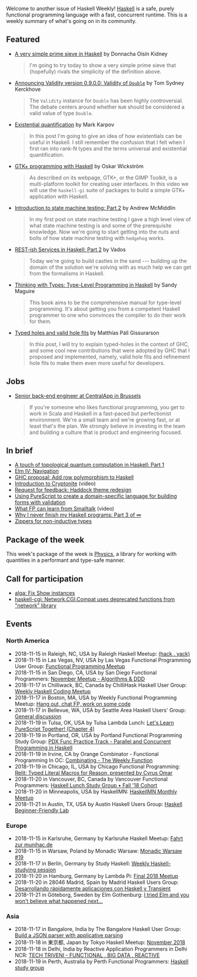Welcome to another issue of Haskell Weekly!
[Haskell](https://www.haskell.org) is a safe, purely functional programming language with a fast, concurrent runtime.
This is a weekly summary of what's going on in its community.

## Featured

-   [A very simple prime sieve in Haskell](https://doisinkidney.com/posts/2018-11-10-a-very-simple-prime-sieve.html) by Donnacha Oisín Kidney

    > I'm going to try today to show a very simple prime sieve that (hopefully) rivals the simplicity of the definition above.

-   [Announcing Validity version 0.9.0.0: Validity of `Double`](https://cs-syd.eu/posts/2018-11-14-validity-double) by Tom Sydney Kerckhove

    > The `Validity` instance for `Double` has been highly controversial. The debate centers around whether `NaN` should be considered a valid value of type `Double`.

-   [Existential quantification](https://markkarpov.com/post/existential-quantification.html) by Mark Karpov

    > In this post I'm going to give an idea of how existentials can be useful in Haskell. I still remember the confusion that I felt when I first ran into rank-N types and the terms universal and existential quantification.

-   [GTK+ programming with Haskell](https://haskell-at-work.com/episodes/2018-11-13-gtk-programming-with-haskell.html) by Oskar Wickström

    > As described on its webpage, GTK+, or the GIMP Toolkit, is a multi-platform toolkit for creating user interfaces. In this video we will use the `haskell-gi` suite of packages to build a simple GTK+ application with Haskell.

-   [Introduction to state machine testing: Part 2](https://qfpl.io/posts/intro-to-state-machine-testing-2/) by Andrew McMiddlin

    > In my first post on state machine testing I gave a high level view of what state machine testing is and some of the prerequisite knowledge. Now we're going to start getting into the nuts and bolts of how state machine testing with `hedgehog` works.

-   [REST-ish Services in Haskell: Part 2](https://vadosware.io/post/rest-ish-services-in-haskell-part-2/) by Vados

    > Today we're going to build castles in the sand --- building up the domain of the solution we're solving with as much help we can get from the formalisms in Haskell.

-   [Thinking with Types: Type-Level Programming in Haskell](https://leanpub.com/thinking-with-types/) by Sandy Maguire

    > This book aims to be the comprehensive manual for type-level programming. It's about getting you from a competent Haskell programmer to one who convinces the compiler to do their work for them.

-   [Typed holes and valid hole fits](https://octopi.chalmers.se/2018/11/08/typed-holes/) by Matthías Páll Gissurarson

    > In this post, I will try to explain typed-holes in the context of GHC, and some cool new contributions that were adopted by GHC that I proposed and implemented, namely, valid hole fits and refinement hole fits to make them even more useful for developers.

## Jobs

-   [Senior back-end engineer at CentralApp in Brussels](https://centralapp.workable.com/j/9AFEDD1C3C)

    > If you're someone who likes functional programming, you get to work in Scala and Haskell in a fast-paced but perfectionist environment. We're a small team and we're growing fast, or at least that's the plan. We strongly believe in investing in the team and building a culture that is product and engineering focused.

## In brief

-   [A touch of topological quantum computation in Haskell: Part 1](http://www.philipzucker.com/a-touch-of-topological-quantum-computation-in-haskell-pt-i/)
-   [Elm IV: Navigation](https://mmhaskell.com/blog/2018/11/12/elm-iv-navigation)
-   [GHC proposal: Add row polymorphism to Haskell](https://github.com/jvanbruegge/ghc-proposals/blob/70b9ae054956bdf9b7cf337732fa4a1d8d848355/proposals/0000-row-polymorphism.rst)
-   [Introduction to Cryptonite](https://medium.com/mercury-bank/talk-introduction-to-cryptonite-1be74e023726) (video)
-   [Request for feedback: Haddock theme redesign](https://np.reddit.com/r/haskell/comments/9vf0i7/request_for_feedback_haddock_theme_redesign/)
-   [Using PureScript to create a domain-specific language for building forms with validation](https://medium.com/fuzzy-sharp/building-a-type-safe-embedded-dsl-for-form-components-with-validation-e7ffaaf537e4)
-   [What FP can learn from Smalltalk](https://www.youtube.com/watch?v=baxtyeFVn3w) (video)
-   [Why I never finish my Haskell programs: Part 3 of ∞](https://blog.plover.com/prog/haskell/what-goes-wrong-3.html)
-   [Zippers for non-inductive types](https://danghica.blogspot.com/2018/11/zippers-for-non-inductive-types.html)

## Package of the week

This week's package of the week is [Physics](https://hackage.haskell.org/package/physics-0.1.2.1),
a library for working with quantities in a performant and type-safe manner.

## Call for participation

-   [alga: Fix Show instances](https://github.com/snowleopard/alga/issues/140)
-   [haskell-cgi: Network.CGI.Compat uses deprecated functions from "network" library](https://github.com/cheecheeo/haskell-cgi/issues/45)

## Events

### North America

- 2018-11-15 in Raleigh, NC, USA by Raleigh Haskell Meetup: [(hack . yack)](https://www.meetup.com/Raleigh-Haskell-Meetup/events/dlwjgqyxpbtb/)
- 2018-11-15 in Las Vegas, NV, USA by Las Vegas Functional Programming User Group: [Functional Programming Meetup](https://www.meetup.com/las-vegas-functional-programming/events/jkznkqyxpbtb/)
- 2018-11-15 in San Diego, CA, USA by San Diego Functional Programmers: [November Meetup - Algorithms & DDD](https://www.meetup.com/San-Diego-Functional-Programmers/events/255404497/)
- 2018-11-17 in Chilliwack, BC, Canada by ChilliHask Haskell User Group: [Weekly Haskell Coding Meetup](https://www.meetup.com/BC-HUG/events/hdqxbqyxpbwb/)
- 2018-11-17 in Boston, MA, USA by Weekly Functional Programming Meetup: [Hang out, chat FP, work on some code](https://www.meetup.com/Weekly-Functional-Programming-Meetup/events/vdlnqpyxpbwb/)
- 2018-11-17 in Bellevue, WA, USA by Seattle Area Haskell Users' Group: [General discussion](https://www.meetup.com/SEAHUG/events/htlvcpyxpbwb/)
- 2018-11-19 in Tulsa, OK, USA by Tulsa Lambda Lunch: [Let's Learn PureScript Together! (Chapter 4)](https://www.meetup.com/Tulsa-Lambda-Lunch/events/256096340/)
- 2018-11-19 in Portland, OR, USA by Portland Functional Programming Study Group: [PDX Func Practice Track - Parallel and Concurrent Programming in Haskell](https://www.meetup.com/Portland-Functional-Programming-Study-Group/events/qjbbjqyxpbzb/)
- 2018-11-19 in Irvine, CA by Orange Combinator - Functional Programming In OC: [Combinating - The Weekly Function](https://www.meetup.com/orange-combinator/events/lxvjrpyxpbzb/)
- 2018-11-19 in Chicago, IL, USA by Chicago Functional Programming: [Relit: Typed Literal Macros for Reason, presented by Cyrus Omar](https://www.meetup.com/Chicago-Functional-Programming-Meetup/events/255760053/)
- 2018-11-20 in Vancouver, BC, Canada by Vancouver Functional Programmers: [Haskell Lunch Study Group • Fall '18 Cohort](https://www.meetup.com/Vancouver-Functional-Programmers/events/jdnlhqyxpbbc/)
- 2018-11-20 in Minneapolis, USA by HaskellMN: [HaskellMN Monthly Meetup](https://www.meetup.com/HaskellMN/events/ndtxfpyxpbbc/)
- 2018-11-21 in Austin, TX, USA by Austin Haskell Users Group: [Haskell Beginner-Friendly Lab](https://www.meetup.com/ATX-Haskell/events/brldppyxpbcc/)

### Europe

- 2018-11-15 in Karlsruhe, Germany by Karlsruhe Haskell Meetup: [Fahrt zur munihac.de](https://www.meetup.com/Karlsruhe-Haskell-Meetup/events/255600758/)
- 2018-11-15 in Warsaw, Poland by Monadic Warsaw: [Monadic Warsaw #19](https://www.meetup.com/Monadic-Warsaw/events/wgwtkqyxpbtb/)
- 2018-11-17 in Berlin, Germany by Study Haskell: [Weekly Haskell-studying session](https://www.meetup.com/Study-Haskell/events/zkdvlqyxpbwb/)
- 2018-11-20 in Hamburg, Germany by Lambda Pi: [Final 2018 Meetup](https://www.meetup.com/Lambda-Pi/events/255884091/)
- 2018-11-20 in 28046 Madrid, Spain by Madrid Haskell Users Group: [Desarrollando rápidamente aplicaciones con Haskell y Transient](https://www.meetup.com/Haskell-MAD/events/256060521/)
- 2018-11-21 in Göteborg, Sweden by Elm Gothenburg: [I tried Elm and you won't believe what happened next...](https://www.meetup.com/Elm-Gothenburg/events/256030907/)

### Asia

- 2018-11-17 in Bangalore, India by The Bangalore Haskell User Group: [Build a JSON parser with applicative parsing](https://www.meetup.com/The-Bangalore-Haskell-User-Group/events/255502073/)
- 2018-11-18 in 東京都, Japan by Tokyo Haskell Meetup: [November 2018](https://www.meetup.com/Tokyo-Haskell-Meetup/events/ckxnrpyxpbxb/)
- 2018-11-18 in Delhi, India by Reactive Application Programmers in Delhi NCR: [TECH TRIVENI - FUNCTIONAL . BIG DATA . REACTIVE](https://www.meetup.com/Reactive-Application-Programmers-in-Delhi-NCR/events/254706825/)
- 2018-11-19 in Perth, Australia by Perth Functional Programmers: [Haskell study group](https://www.meetup.com/PerthFP/events/msflfqyxpbzb/)
